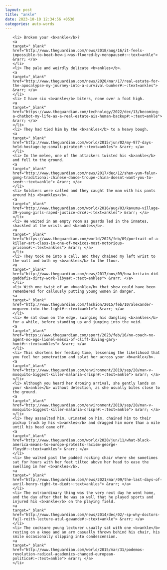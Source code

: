 ```yaml
---
layout: post
title: "ankle"
date: 2023-10-10 12:34:56 +0530
categories: auto-words
---
```

<ol>

    <li> Broken your <b>ankle</b>?
    <a 
    target="_blank" 
    href="http://www.theguardian.com/news/2018/aug/16/it-feels-impossible-to-beat-how-i-was-floored-by-menopause#:~:text=ankle"> &rarr; </a>
    </li>
    <li> The pale and weirdly delicate <b>ankles</b>.
    <a 
    target="_blank" 
    href="http://www.theguardian.com/news/2020/mar/17/real-estate-for-the-apocalypse-my-journey-into-a-survival-bunker#:~:text=ankles"> &rarr; </a>
    </li>
    <li> I have six <b>ankle</b> biters, none over a foot high.
    <a 
    target="_blank" 
    href="https://www.theguardian.com/technology/2022/dec/13/becoming-a-chatbot-my-life-as-a-real-estate-ais-human-backup#:~:text=ankle"> &rarr; </a>
    </li>
    <li> They had tied him by the <b>ankles</b> to a heavy bough.
    <a 
    target="_blank" 
    href="http://www.theguardian.com/world/2015/jun/02/my-977-days-held-hostage-by-somali-pirates#:~:text=ankles"> &rarr; </a>
    </li>
    <li> In the melee, one of the attackers twisted his <b>ankle</b> and fell to the ground.
    <a 
    target="_blank" 
    href="http://www.theguardian.com/news/2017/dec/12/shen-yun-falun-gong-traditional-chinese-dance-troupe-china-doesnt-want-you-to-see#:~:text=ankle"> &rarr; </a>
    </li>
    <li> Soldiers were called and they caught the man with his pants around his <b>ankles</b>.
    <a 
    target="_blank" 
    href="http://www.theguardian.com/world/2016/aug/03/kavumu-village-39-young-girls-raped-justice-drc#:~:text=ankles"> &rarr; </a>
    </li>
    <li> He waited in an empty room as guards led in the inmates, shackled at the wrists and <b>ankles</b>.
    <a 
    target="_blank" 
    href="https://www.theguardian.com/world/2023/feb/09/portrait-of-a-killer-art-class-in-one-of-mexicos-most-notorious-prisons#:~:text=ankles"> &rarr; </a>
    </li>
    <li> They took me into a cell, and they chained my left wrist to the wall and both my <b>ankles</b> to the floor.
    <a 
    target="_blank" 
    href="http://www.theguardian.com/news/2017/nov/09/how-britain-did-gaddafis-dirty-work-libya#:~:text=ankles"> &rarr; </a>
    </li>
    <li> With one twist of an <b>ankle</b> that show could have been remembered for callously putting young women in danger.
    <a 
    target="_blank" 
    href="http://www.theguardian.com/fashion/2015/feb/10/alexander-mcqueen-into-the-light#:~:text=ankle"> &rarr; </a>
    </li>
    <li> He sat down on the edge, swinging his dangling <b>ankles</b> for a while, before standing up and jumping into the void.
    <a 
    target="_blank" 
    href="https://www.theguardian.com/sport/2023/feb/16/no-coach-no-agent-no-ego-lionel-messi-of-cliff-diving-gary-hunt#:~:text=ankles"> &rarr; </a>
    </li>
    <li> This shortens her feeding time, lessening the likelihood that you feel her penetration and splat her across your <b>ankle</b>.
    <a 
    target="_blank" 
    href="http://www.theguardian.com/environment/2019/sep/20/man-v-mosquito-biggest-killer-malaria-crispr#:~:text=ankle"> &rarr; </a>
    </li>
    <li> Although you heard her droning arrival, she gently lands on your <b>ankle</b> without detection, as she usually bites close to the ground.
    <a 
    target="_blank" 
    href="http://www.theguardian.com/environment/2019/sep/20/man-v-mosquito-biggest-killer-malaria-crispr#:~:text=ankle"> &rarr; </a>
    </li>
    <li> They assaulted him, urinated on him, chained him to their pickup truck by his <b>ankles</b> and dragged him more than a mile until his head came off.
    <a 
    target="_blank" 
    href="http://www.theguardian.com/world/2020/jun/11/what-black-america-means-to-europe-protests-racism-george-floyd#:~:text=ankles"> &rarr; </a>
    </li>
    <li> She walked past the padded rocking chair where she sometimes sat for hours with her feet tilted above her head to ease the swelling in her <b>ankles</b>.
    <a 
    target="_blank" 
    href="http://www.theguardian.com/news/2021/mar/09/the-last-days-of-avril-henry-right-to-die#:~:text=ankles"> &rarr; </a>
    </li>
    <li> The extraordinary thing was the very next day he went home, and the day after that he was so well that he played sports and injured his <b>ankle</b> on the playing field.
    <a 
    target="_blank" 
    href="http://www.theguardian.com/news/2014/dec/02/-sp-why-doctors-fail-reith-lecture-atul-gawande#:~:text=ankle"> &rarr; </a>
    </li>
    <li> The cocksure young lecturer usually sat with one <b>ankle</b> resting on a knee and an arm casually thrown behind his chair, his smile occasionally slipping into condescension.
    <a 
    target="_blank" 
    href="http://www.theguardian.com/world/2015/mar/31/podemos-revolution-radical-academics-changed-european-politics#:~:text=ankle"> &rarr; </a>
    </li>
